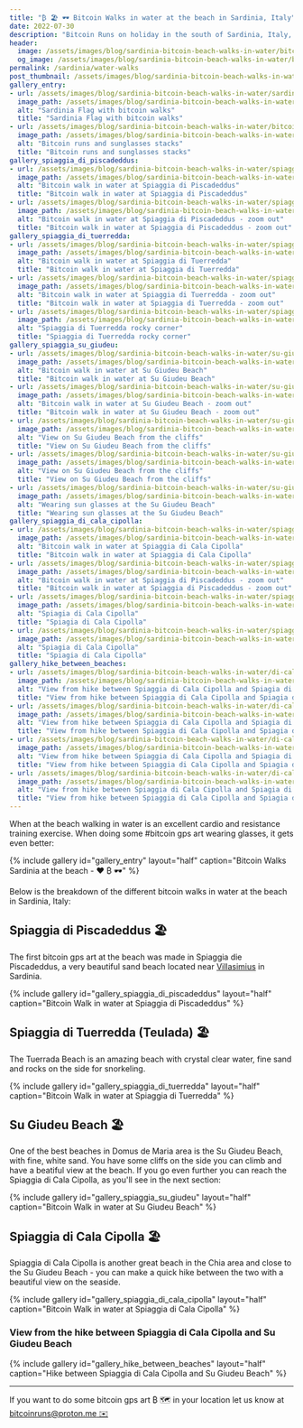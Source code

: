 ```yaml
---
title: "₿ 🏖️ 🕶️ Bitcoin Walks in water at the beach in Sardinia, Italy"
date: 2022-07-30
description: "Bitcoin Runs on holiday in the south of Sardinia, Italy, making some gpsart at the beach ₿ 🏖️ 🕶️️"
header:
  image: /assets/images/blog/sardinia-bitcoin-beach-walks-in-water/bitcoinruns-sardinia-beaches-header.jpeg
  og_image: /assets/images/blog/sardinia-bitcoin-beach-walks-in-water/bitcoinruns-sardinia-beaches-header.jpeg
permalink: /sardinia/water-walks
post_thumbnail: /assets/images/blog/sardinia-bitcoin-beach-walks-in-water/sardinia-flag-with-bitcoin-walks-square.jpeg
gallery_entry:
- url: /assets/images/blog/sardinia-bitcoin-beach-walks-in-water/sardinia-flag-with-bitcoin-walks-square.jpeg
  image_path: /assets/images/blog/sardinia-bitcoin-beach-walks-in-water/sardinia-flag-with-bitcoin-walks-square.jpeg
  alt: "Sardinia Flag with bitcoin walks"
  title: "Sardinia Flag with bitcoin walks"
- url: /assets/images/blog/sardinia-bitcoin-beach-walks-in-water/bitcoinruns-sunglasses-stack.jpeg
  image_path: /assets/images/blog/sardinia-bitcoin-beach-walks-in-water/bitcoinruns-sunglasses-stack.jpeg
  alt: "Bitcoin runs and sunglasses stacks"
  title: "Bitcoin runs and sunglasses stacks"
gallery_spiaggia_di_piscadeddus:
- url: /assets/images/blog/sardinia-bitcoin-beach-walks-in-water/spiaggia-di-piscadeddus-bitcoin-walk-in-water.jpeg
  image_path: /assets/images/blog/sardinia-bitcoin-beach-walks-in-water/spiaggia-di-piscadeddus-bitcoin-walk-in-water.jpeg
  alt: "Bitcoin walk in water at Spiaggia di Piscadeddus"
  title: "Bitcoin walk in water at Spiaggia di Piscadeddus"
- url: /assets/images/blog/sardinia-bitcoin-beach-walks-in-water/spiaggia-di-piscadeddus-bitcoin-walk-in-water-zoom-out.jpeg
  image_path: /assets/images/blog/sardinia-bitcoin-beach-walks-in-water/spiaggia-di-piscadeddus-bitcoin-walk-in-water-zoom-out.jpeg
  alt: "Bitcoin walk in water at Spiaggia di Piscadeddus - zoom out"
  title: "Bitcoin walk in water at Spiaggia di Piscadeddus - zoom out"
gallery_spiaggia_di_tuerredda:
- url: /assets/images/blog/sardinia-bitcoin-beach-walks-in-water/spiaggia-di-tuerradda-bitcoin-walk.jpeg
  image_path: /assets/images/blog/sardinia-bitcoin-beach-walks-in-water/spiaggia-di-tuerradda-bitcoin-walk.jpeg
  alt: "Bitcoin walk in water at Spiaggia di Tuerredda"
  title: "Bitcoin walk in water at Spiaggia di Tuerredda"
- url: /assets/images/blog/sardinia-bitcoin-beach-walks-in-water/spiaggia-di-tuerradda-bitcoin-walk-zoom-out.jpeg
  image_path: /assets/images/blog/sardinia-bitcoin-beach-walks-in-water/spiaggia-di-tuerradda-bitcoin-walk-zoom-out.jpeg
  alt: "Bitcoin walk in water at Spiaggia di Tuerredda - zoom out"
  title: "Bitcoin walk in water at Spiaggia di Tuerredda - zoom out"
- url: /assets/images/blog/sardinia-bitcoin-beach-walks-in-water/spiaggia-di-tuerradda.jpeg
  image_path: /assets/images/blog/sardinia-bitcoin-beach-walks-in-water/spiaggia-di-tuerradda.jpeg
  alt: "Spiaggia di Tuerredda rocky corner"
  title: "Spiaggia di Tuerredda rocky corner"
gallery_spiaggia_su_giudeu:
- url: /assets/images/blog/sardinia-bitcoin-beach-walks-in-water/su-giudeu-beach-bitcoin-walk-in-water.jpeg
  image_path: /assets/images/blog/sardinia-bitcoin-beach-walks-in-water/su-giudeu-beach-bitcoin-walk-in-water.jpeg
  alt: "Bitcoin walk in water at Su Giudeu Beach"
  title: "Bitcoin walk in water at Su Giudeu Beach"
- url: /assets/images/blog/sardinia-bitcoin-beach-walks-in-water/su-giudeu-beach-bitcoin-walk-in-water-zoom-out.jpeg
  image_path: /assets/images/blog/sardinia-bitcoin-beach-walks-in-water/su-giudeu-beach-bitcoin-walk-in-water-zoom-out.jpeg
  alt: "Bitcoin walk in water at Su Giudeu Beach - zoom out"
  title: "Bitcoin walk in water at Su Giudeu Beach - zoom out"
- url: /assets/images/blog/sardinia-bitcoin-beach-walks-in-water/su-giudeu-beach-view-from-the-cliffs.jpeg
  image_path: /assets/images/blog/sardinia-bitcoin-beach-walks-in-water/su-giudeu-beach-view-from-the-cliffs.jpeg
  alt: "View on Su Giudeu Beach from the cliffs"
  title: "View on Su Giudeu Beach from the cliffs"
- url: /assets/images/blog/sardinia-bitcoin-beach-walks-in-water/su-giudeu-beach-cliffs-sunglasses.jpeg
  image_path: /assets/images/blog/sardinia-bitcoin-beach-walks-in-water/su-giudeu-beach-cliffs-sunglasses.jpeg
  alt: "View on Su Giudeu Beach from the cliffs"
  title: "View on Su Giudeu Beach from the cliffs"
- url: /assets/images/blog/sardinia-bitcoin-beach-walks-in-water/su-giudeu-beach-bitcoin-sunglasses.jpeg
  image_path: /assets/images/blog/sardinia-bitcoin-beach-walks-in-water/su-giudeu-beach-bitcoin-sunglasses.jpeg
  alt: "Wearing sun glasses at the Su Giudeu Beach"
  title: "Wearing sun glasses at the Su Giudeu Beach"
gallery_spiaggia_di_cala_cipolla:
- url: /assets/images/blog/sardinia-bitcoin-beach-walks-in-water/spiaggia-di-cala-cipolla-bitcoin-walk-in-water.jpeg
  image_path: /assets/images/blog/sardinia-bitcoin-beach-walks-in-water/spiaggia-di-cala-cipolla-bitcoin-walk-in-water.jpeg
  alt: "Bitcoin walk in water at Spiaggia di Cala Cipolla"
  title: "Bitcoin walk in water at Spiaggia di Cala Cipolla"
- url: /assets/images/blog/sardinia-bitcoin-beach-walks-in-water/spiaggia-di-cala-cipolla-bitcoin-walk-in-water-zoom-out.png
  image_path: /assets/images/blog/sardinia-bitcoin-beach-walks-in-water/spiaggia-di-cala-cipolla-bitcoin-walk-in-water-zoom-out.png
  alt: "Bitcoin walk in water at Spiaggia di Piscadeddus - zoom out"
  title: "Bitcoin walk in water at Spiaggia di Piscadeddus - zoom out"
- url: /assets/images/blog/sardinia-bitcoin-beach-walks-in-water/spiaggia-di-cala-cipolla.jpeg
  image_path: /assets/images/blog/sardinia-bitcoin-beach-walks-in-water/spiaggia-di-cala-cipolla.jpeg
  alt: "Spiagia di Cala Cipolla"
  title: "Spiagia di Cala Cipolla"
- url: /assets/images/blog/sardinia-bitcoin-beach-walks-in-water/spiaggia-di-cala-cipolla-further.jpeg
  image_path: /assets/images/blog/sardinia-bitcoin-beach-walks-in-water/spiaggia-di-cala-cipolla-further.jpeg
  alt: "Spiagia di Cala Cipolla"
  title: "Spiagia di Cala Cipolla"
gallery_hike_between_beaches:
- url: /assets/images/blog/sardinia-bitcoin-beach-walks-in-water/di-cala-cipolla-to-su-giudeu-hike-0.jpeg
  image_path: /assets/images/blog/sardinia-bitcoin-beach-walks-in-water/di-cala-cipolla-to-su-giudeu-hike-0.jpeg
  alt: "View from hike between Spiaggia di Cala Cipolla and Spiagia di Su Giudeu"
  title: "View from hike between Spiaggia di Cala Cipolla and Spiagia di Su Giudeu"
- url: /assets/images/blog/sardinia-bitcoin-beach-walks-in-water/di-cala-cipolla-to-su-giudeu-hike-0-1.jpeg
  image_path: /assets/images/blog/sardinia-bitcoin-beach-walks-in-water/di-cala-cipolla-to-su-giudeu-hike-0-1.jpeg
  alt: "View from hike between Spiaggia di Cala Cipolla and Spiagia di Su Giudeu"
  title: "View from hike between Spiaggia di Cala Cipolla and Spiagia di Su Giudeu"
- url: /assets/images/blog/sardinia-bitcoin-beach-walks-in-water/di-cala-cipolla-to-su-giudeu-hike-1.jpeg
  image_path: /assets/images/blog/sardinia-bitcoin-beach-walks-in-water/di-cala-cipolla-to-su-giudeu-hike-1.jpeg
  alt: "View from hike between Spiaggia di Cala Cipolla and Spiagia di Su Giudeu"
  title: "View from hike between Spiaggia di Cala Cipolla and Spiagia di Su Giudeu"
- url: /assets/images/blog/sardinia-bitcoin-beach-walks-in-water/di-cala-cipolla-to-su-giudeu-hike-2.jpeg
  image_path: /assets/images/blog/sardinia-bitcoin-beach-walks-in-water/di-cala-cipolla-to-su-giudeu-hike-2.jpeg
  alt: "View from hike between Spiaggia di Cala Cipolla and Spiagia di Su Giudeu"
  title: "View from hike between Spiaggia di Cala Cipolla and Spiagia di Su Giudeu"
---
```


When at the beach walking in water is an excellent cardio and resistance training exercise. When doing some #bitcoin
gps art wearing glasses, it gets even better:

{% include gallery id="gallery_entry" layout="half" caption="Bitcoin Walks Sardinia at the beach - ❤️ ₿ 🕶️" %}

Below is the breakdown of the different bitcoin walks in water at the beach in Sardinia, Italy:

## Spiaggia di Piscadeddus 🏖️

The first bitcoin gps art at the beach was made in Spiaggia die Piscadeddus, a very beautiful sand beach located
near [Villasimius](https://en.wikipedia.org/wiki/Villasimius) in Sardinia. 

{% include gallery id="gallery_spiaggia_di_piscadeddus" layout="half" caption="Bitcoin Walk in water at Spiaggia di Piscadeddus" %}


## Spiaggia di Tuerredda (Teulada) 🏖️

The Tuerrada Beach is an amazing beach with crystal clear water, fine sand and rocks on the side for snorkeling.

{% include gallery id="gallery_spiaggia_di_tuerredda" layout="half" caption="Bitcoin Walk in water at Spiaggia di Tuerredda" %}

## Su Giudeu Beach 🏖️

One of the best beaches in Domus de Maria area is the Su Giudeu Beach, with fine, white sand. You have some cliffs
on the side you can climb and have a beatiful view at the beach. If you go even further you can reach
the Spiaggia di Cala Cipolla, as you'll see in the next section:

{% include gallery id="gallery_spiaggia_su_giudeu" layout="half" caption="Bitcoin Walk in water at Su Giudeu Beach" %}

## Spiaggia di Cala Cipolla 🏖️

Spiaggia di Cala Cipolla is another great beach in the Chia area and close to the Su Giudeu Beach - you can make a quick hike between the two
with a beautiful view on the seaside.

{% include gallery id="gallery_spiaggia_di_cala_cipolla" layout="half" caption="Bitcoin Walk in water at Spiaggia di Cala Cipolla" %}

### View from the hike between Spiaggia di Cala Cipolla and Su Giudeu Beach

{% include gallery id="gallery_hike_between_beaches" layout="half" caption="Hike between Spiaggia di Cala Cipolla and Su Giudeu Beach" %}

<hr>

If you want to do some bitcoin gps art ₿ 🗺️ in your location let us know at [bitcoinruns@proton.me ✉️](mailto:bitcoinruns@proton.me)